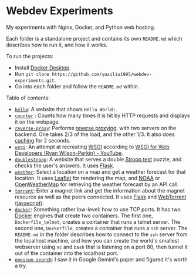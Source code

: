 # Webdev Experiments

My experiments with Nginx, Docker, and Python web hosting.

Each folder is a standalone project and contains its own `README.md` which describes how to run it, and how it works.

To run the projects:

* Install [Docker Desktop](https://www.docker.com/products/docker-desktop/).
* Run `git clone https://github.com/yuxiliu1995/webdev-experiments.git`.
* Go into each folder and follow the `README.md` within.

Table of contents:

* [`hello`](./hello/): A website that shows `Hello World!`.
* [`counter`](./counter/)
: Counts how many times it is hit by HTTP requests and displays it on the webpage.
* [`reverse-proxy`](./reverse-proxy/): Performs [reverse proxying](https://en.wikipedia.org/wiki/Reverse_proxy), with two servers on the backend. One takes 2/3 of the load, and the other 1/3. It also does [caching](https://en.wikipedia.org/wiki/Web_cache) for 2 seconds.
* [`wsgi`](./wsgi/): An attempt at recreating [WSGI](https://en.wikipedia.org/wiki/Web_Server_Gateway_Interface) according to [WSGI for Web Developers (Ryan Wilson-Perkin) - YouTube](https://www.youtube.com/watch?v=WqrCnVAkLIo).
* [`doublestroop`](./doublestroop/): A website that serves a double [Stroop test](https://en.wikipedia.org/wiki/Stroop_effect) puzzle, and checks the user's answers. It uses [Flask](https://flask.palletsprojects.com/en/1.1.x/).
* [`weather`](./weather/): Select a location on a map and get a weather forecast for that location. It uses [Leaflet](https://leafletjs.com/) for rendering the map, and [NOAA](https://www.weather.gov/documentation/services-web-api) or [OpenWeatherMap](https://openweathermap.org/) for retrieving the weather forecast by an API call.
* [`torrent`](./torrent/): Enter a magnet link and get the information about the magnet resource as well as the peers connected. It uses [Flask](https://flask.palletsprojects.com/en/1.1.x/) and [WebTorrent (javascript)](https://github.com/webtorrent/webtorrent).
* [`docker`](./docker/): Something rather low-level: how to use TCP ports. It has two [Docker](https://www.docker.com/) engines that create two containers. The first one, `Dockerfile_telnet`, creates a container that runs a telnet server. The second one, `Dockerfile`, creates a container that runs a `ssh` server. The `README.md` in the folder describes how to connect to the `ssh` server from the localhost machine, and how you can create the world's smallest webserver using `nc` and `bash` that is listening on a port 80, then tunnel it out of the container into the localhost port.
* [`opossum search`](./opossum_search/): I saw it in Google Gemini's paper and figured it's worth a try.